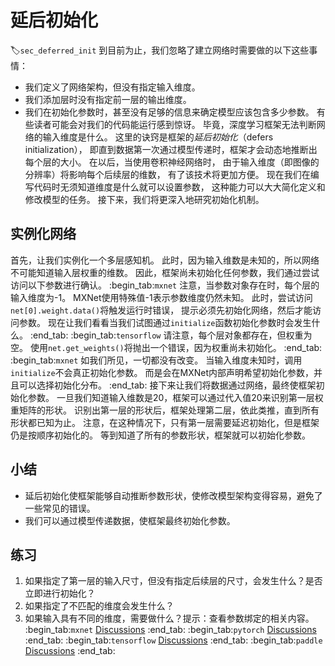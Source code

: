 # 延后初始化
:label:`sec_deferred_init`
到目前为止，我们忽略了建立网络时需要做的以下这些事情：
* 我们定义了网络架构，但没有指定输入维度。
* 我们添加层时没有指定前一层的输出维度。
* 我们在初始化参数时，甚至没有足够的信息来确定模型应该包含多少参数。
有些读者可能会对我们的代码能运行感到惊讶。
毕竟，深度学习框架无法判断网络的输入维度是什么。
这里的诀窍是框架的*延后初始化*（defers initialization），
即直到数据第一次通过模型传递时，框架才会动态地推断出每个层的大小。
在以后，当使用卷积神经网络时，
由于输入维度（即图像的分辨率）将影响每个后续层的维数，
有了该技术将更加方便。
现在我们在编写代码时无须知道维度是什么就可以设置参数，
这种能力可以大大简化定义和修改模型的任务。
接下来，我们将更深入地研究初始化机制。
## 实例化网络
首先，让我们实例化一个多层感知机。
此时，因为输入维数是未知的，所以网络不可能知道输入层权重的维数。
因此，框架尚未初始化任何参数，我们通过尝试访问以下参数进行确认。
:begin_tab:`mxnet`
注意，当参数对象存在时，每个层的输入维度为-1。
MXNet使用特殊值-1表示参数维度仍然未知。
此时，尝试访问`net[0].weight.data()`将触发运行时错误，
提示必须先初始化网络，然后才能访问参数。
现在让我们看看当我们试图通过`initialize`函数初始化参数时会发生什么。
:end_tab:
:begin_tab:`tensorflow`
请注意，每个层对象都存在，但权重为空。
使用`net.get_weights()`将抛出一个错误，因为权重尚未初始化。
:end_tab:
:begin_tab:`mxnet`
如我们所见，一切都没有改变。
当输入维度未知时，调用`initialize`不会真正初始化参数。
而是会在MXNet内部声明希望初始化参数，并且可以选择初始化分布。
:end_tab:
接下来让我们将数据通过网络，最终使框架初始化参数。
一旦我们知道输入维数是20，框架可以通过代入值20来识别第一层权重矩阵的形状。
识别出第一层的形状后，框架处理第二层，依此类推，直到所有形状都已知为止。
注意，在这种情况下，只有第一层需要延迟初始化，但是框架仍是按顺序初始化的。
等到知道了所有的参数形状，框架就可以初始化参数。
## 小结
* 延后初始化使框架能够自动推断参数形状，使修改模型架构变得容易，避免了一些常见的错误。
* 我们可以通过模型传递数据，使框架最终初始化参数。
## 练习
1. 如果指定了第一层的输入尺寸，但没有指定后续层的尺寸，会发生什么？是否立即进行初始化？
1. 如果指定了不匹配的维度会发生什么？
1. 如果输入具有不同的维度，需要做什么？提示：查看参数绑定的相关内容。
:begin_tab:`mxnet`
[Discussions](https://discuss.d2l.ai/t/5770)
:end_tab:
:begin_tab:`pytorch`
[Discussions](https://discuss.d2l.ai/t/5770)
:end_tab:
:begin_tab:`tensorflow`
[Discussions](https://discuss.d2l.ai/t/1833)
:end_tab:
:begin_tab:`paddle`
[Discussions](https://discuss.d2l.ai/t/11779)
:end_tab: